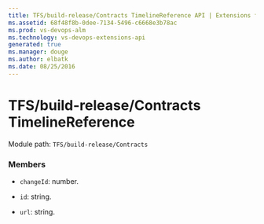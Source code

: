 ```yaml
---
title: TFS/build-release/Contracts TimelineReference API | Extensions for Visual Studio Team Services
ms.assetid: 68f48f8b-0dee-7134-5496-c6668e3b78ac
ms.prod: vs-devops-alm
ms.technology: vs-devops-extensions-api
generated: true
ms.manager: douge
ms.author: elbatk
ms.date: 08/25/2016
---
```


# TFS/build-release/Contracts TimelineReference

Module path: `TFS/build-release/Contracts`


### Members

* `changeId`: number. 

* `id`: string. 

* `url`: string. 

